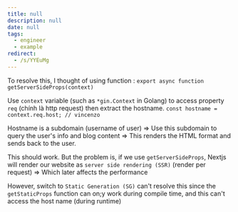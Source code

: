 ```yaml
---
title: null
description: null
date: null
tags:
  - engineer
  - example
redirect:
  - /s/YYEuMg
---
```


To resolve this, I thought of using function : `export async function getServerSideProps(context)`

Use `context` variable (such as `*gin.Context` in Golang) to access property `req` (chính là http request) then extract the hostname. `const hostname = context.req.host; // vincenzo `

Hostname is a subdomain (username of user) => Use this subdomain to query the user's info and blog content => This renders the HTML format and sends back to the user.

This should work. But the problem is, if we use `getServerSideProps`, Nextjs will render our website as `server side rendering (SSR)` (render per request) => Which later affects the performance

However, switch to `Static Generation (SG)` can't resolve this since the `getStaticProps` function can on;y work during compile time, and this can't access the host name (during runtime)

